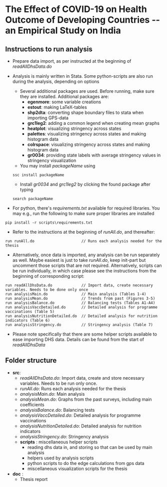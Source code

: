 # The Effect of COVID-19 on Health Outcome of Developing Countries -- an Empirical Study on India

## Instructions to run analysis

- Prepare data import, as per instructed at the beginning of *readAllDhsData.do*
- Analysis is mainly written in Stata. Some python-scripts are also run during the analysis, depending on options
    - Several additional packages are used. Before running, make sure they are installed. Additional packages are:
        - **egenmore**: some variable creations
        - **estout**: making LaTeX-tables
        - **shp2dta**: converting shape boundary files to stata when importing GPS-data
        - **grc1leg2**: adding a common legend when creating mean graphs
        - **heatplot**: visualizing stringency across states
        - **palettes**: visualizing stringency across states and making histogram data
        - **colrspace**: visualizing stringency across states and making histogram data
        - **gr0034**: providing state labels with average stringency values in stringency visualization
    - You may install *packageName* using
    ```
    ssc install packageName
    ```
    - Install *gr0034* and *grc1leg2* by clicking the found package after typing
    ```
    search packageName
    ```

- For python, there's *requirements.txt* available for required libraries. You may e.g., run the following to make sure proper libraries are installed

```
pip install -r scripts\requirements.txt
```

- Refer to the instructions at the beginning of *runAll.do*, and thereafter:

```
run runAll.do                     // Runs each analysis needed for the thesis
```

- Alternatively, once data is imported, any analysis can be run separately as well. Maybe easiest is just to take *runAll.do*, keep init-part but uncomment those scripts that are not required. Alternatively, scripts can be run individually, in which case please see the instructions from the beginning of corresponding script:

```
run readAllDhsData.do             // Import data, create necessary variables. Needs to be done only once
run analysisMain.do               // Main analysis (Tables 1-4)
run analysisMean.do               // Trends from past (Figures 3-5)
run analysisBalance.do            // Balancing tests (Tables A1-A4)
run analysisVaccDetailed.do       // Detailed analysis for programme vaccinations (Table 5)
run analysisNutritionDetailed.do  // Detailed analysis for nutrition indicators (Table 6)
run analysisStringency.do         // Stringency analysis (Table 7)
```

- Please note specifically that there are some helper scripts available to ease importing DHS data. Details can be found from the start of *readAllDhsData*

## Folder structure

- **src**:
    - *readAllDhsData.do*: Import data, create and store necessary variables. Needs to be run only once.
    - *runAll.do*: Runs each analysis needed for the thesis
    - *analysisMain.do*: Main analysis
    - *analysisMean.do*: Graphs from the past surveys, including main coefficients
    - *analysisBalance.do*: Balancing tests
    - *analysisVaccDetailed.do*: Detailed analysis for programme vaccinations
    - *analysisNutritionDetailed.do*: Detailed analysis for nutrition indicators
    - *analysisStringency.do*: Stringency analysis
    - **scripts** : miscellaneous helper scripts
        - reading dhs data in, and storing so that can be used by main analysis
        - helpers used by analysis scripts
        - python scripts to do the edge calculations from gps data
        - miscellaneous visualization scripts for the thesis
- **doc** :
    - Thesis report
